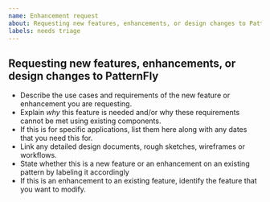 ```yaml
---
name: Enhancement request
about: Requesting new features, enhancements, or design changes to PatternFly
labels: needs triage
---
```

## Requesting new features, enhancements, or design changes to PatternFly
- Describe the use cases and requirements of the new feature or enhancement you are requesting.
- Explain *why* this feature is needed and/or why these requirements cannot be met using existing components.
- If this is for specific applications, list them here along with any dates that you need this for.
- Link any detailed design documents, rough sketches, wireframes or workflows.
- State whether this is a new feature or an enhancement on an existing pattern by labeling it accordingly
- If this is an enhancement to an existing feature, identify the feature that you want to modify.
